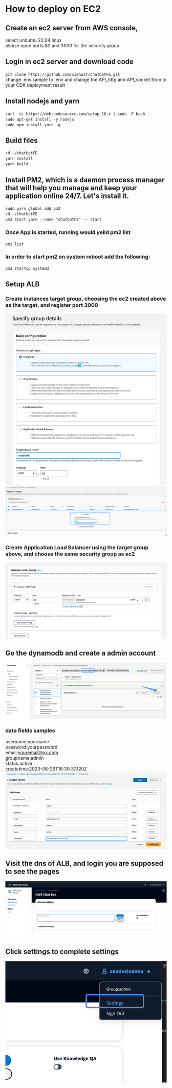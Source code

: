 # How to deploy on EC2  
## Create an ec2 server from AWS console,
select unbuntu 22.04 linux  
please open ports 80 and 3000 for the security group
## Login in ec2 server and download code  
`git clone https://github.com/xiehust/chatbotFE.git`  
change .env.sample to .env and change the API_http and API_socket from to your CDK deployment result  

## Install nodejs and yarn
`curl -sL https://deb.nodesource.com/setup_18.x | sudo -E bash -`  
`sudo apt-get install -y nodejs`  
`sudo npm install yarn -g`  

## Build files  
`cd ~/chatbotFE`   
`yarn install`  
`yarn build`  

## Install PM2, which is a daemon process manager that will help you manage and keep your application online 24/7. Let's install it.  
`sudo yarn global add pm2`  
`cd ~/chatbotFE`  
`pm2 start yarn --name "chatbotFE" -- start`  
### Once App is started, running would yeild pm2 list  
`pm2 list`  
### In order to start pm2 on system reboot add the following:  
`pm2 startup systemd`    

## Setup ALB  
### Create instances target group, choosing the ec2 created above as the target, and register port 3000   
![Alt text](image.png)  
![Alt text](image-3.png)  
### Create Application Load Balancer using the target group above, and choose the same security group as ec2  
![Alt text](image-2.png)  

## Go the dynamodb and create a admin account  
![Alt text](image-6.png)  
### data fields samples
username:yourname  
password:yourpassword   
email:youremail@xx.com  
groupname:admin  
status:active  
createtime:2023-06-26T16:30:37.120Z   
![Alt text](image-7.png)  
## Visit the dns of ALB, and login you are supposed to see the pages   
![Alt text](image-4.png)  

## Click settings to complete settings  
![Alt text](image-5.png)